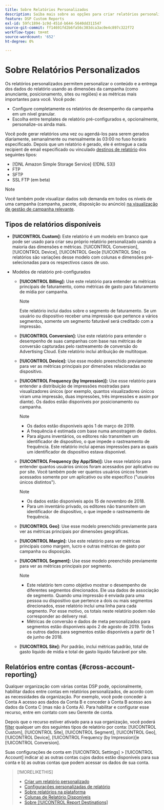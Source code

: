 ```yaml
---
title: Sobre Relatórios Personalizados
description: Saiba mais sobre as opções para criar relatórios personalizados manualmente ou usando modelos de relatório pré-configurados.
feature: DSP Custom Reports
exl-id: 59fc1894-1c9d-451d-b644-5640dd311547
source-git-commit: ff14691fd2b6fa56c303dca3ac0e4c897c322f72
workflow-type: tm+mt
source-wordcount: '652'
ht-degree: 0%

---
```


# Sobre Relatórios Personalizados

Os relatórios personalizados permitem personalizar o conteúdo e a entrega dos dados do relatório usando as dimensões da campanha (como anunciante, posicionamento, sites ou regiões) e as métricas mais importantes para você. Você pode:

* Configure completamente os relatórios de desempenho da campanha em um nível granular.
* Escolha entre templates de relatório pré-configurados e, opcionalmente, personalize-os ainda mais.

Você pode gerar relatórios uma vez ou agendá-los para serem gerados diariamente, semanalmente ou mensalmente às 03:00 no fuso horário especificado. Depois que um relatório é gerado, ele é entregue a cada recipient de email especificado ou vinculado [destinos de relatório](/help/dsp/reports/report-destinations/report-destination-about.md) dos seguintes tipos:

* [!DNL Amazon Simple Storage Service] ([!DNL S3])
* FTP
* SFTP
* SSL FTP (em beta)

>[!NOTE]
>
>Você também pode visualizar dados sob demanda em todos os níveis de uma campanha (campanha, pacote, disposição ou anúncio) [na visualização de gestão de campanha relevante](/help/dsp/campaign-management/reports/campaign-reports-about.md).

## Tipos de relatórios disponíveis

* **[!UICONTROL Custom]:** Este relatório é um modelo em branco que pode ser usado para criar seu próprio relatório personalizado usando a maioria das dimensões e métricas. [!UICONTROL Conversion], [!UICONTROL Device], [!UICONTROL Geo]e [!UICONTROL Site] os relatórios são variações desse modelo com colunas e dimensões pré-selecionadas para os respectivos casos de uso.

* Modelos de relatório pré-configurados

   * **[!UICONTROL Billing]:** Use este relatório para entender as métricas principais de faturamento, como métricas de gasto para faturamento de mídia por campanha.

      >[!NOTE]
      >
      >Este relatório inclui dados sobre o segmento de faturamento. Se um usuário ou dispositivo receber uma impressão que pertence a vários segmentos, somente um segmento faturável será creditado com a impressão.

   * **[!UICONTROL Conversion]:** Use este relatório para entender o desempenho de suas campanhas com base nas métricas de conversão capturadas pelo rastreamento de conversão do Advertising Cloud. Este relatório inclui atribuição de multitoque.

   * **[!UICONTROL Device]:** Use esse modelo preenchido previamente para ver as métricas principais por dimensões relacionadas ao dispositivo.

   * **[!UICONTROL Frequency (by Impression)]:** Use esse relatório para entender a distribuição de impressões mostradas para visualizadores únicos (por exemplo, quantos visualizadores únicos viram uma impressão, duas impressões, três impressões e assim por diante). Os dados estão disponíveis por posicionamento ou campanha.

      >[!NOTE]
      >
      >* Os dados estão disponíveis após 1 de março de 2019.
      >* A frequência é estimada com base numa amostragem de dados.
      >* Para alguns inventários, os editores não transmitem um identificador de dispositivo, o que impede o rastreamento de frequência. Este relatório inclui apenas impressões para as quais um identificador de dispositivo estava disponível.


   * **[!UICONTROL Frequency (by App/Site)]:** Use esse relatório para entender quantos usuários únicos foram acessados por aplicativo ou por site. Você também pode ver quantos usuários únicos foram acessados somente por um aplicativo ou site específico (&quot;usuários únicos distintos&quot;).

      >[!NOTE]
      >
      >* Os dados estão disponíveis após 15 de novembro de 2018.
      >* Para um inventário privado, os editores não transmitem um identificador de dispositivo, o que impede o rastreamento de frequência.


   * **[!UICONTROL Geo]**: Use esse modelo preenchido previamente para ver as métricas principais por dimensões geográficas.

   * **[!UICONTROL Margin]:** Use este relatório para ver métricas principais como margem, lucro e outras métricas de gasto por campanha ou disposição.

   * **[!UICONTROL Segment]:** Use esse modelo preenchido previamente para ver as métricas principais por segmento.

      >[!NOTE]
      >
      >* Este relatório tem como objetivo mostrar o desempenho de diferentes segmentos direcionados. Ele usa dados de associação de segmento. Quando uma impressão é enviada para uma pessoa ou dispositivo que pertence a dois ou mais segmentos direcionados, esse relatório inclui uma linha para cada segmento. Por esse motivo, os totais neste relatório podem não corresponder ao delivery real.
      >* Métricas de conversão e dados de meta personalizados para segmentos estão disponíveis após 2 de agosto de 2019. Todos os outros dados para segmentos estão disponíveis a partir de 1 de junho de 2018.


   * **[!UICONTROL Site]:** Por padrão, inclui métricas padrão, total de gasto líquido de mídia e total de gasto líquido faturável por site.

## Relatórios entre contas {#cross-account-reporting}

Qualquer organização com várias contas DSP pode, opcionalmente, habilitar dados entre contas em relatórios personalizados, de acordo com as necessidades da organização. Por exemplo, você pode conceder à Conta A acesso aos dados da Conta B e conceder à Conta B acesso aos dados da Conta C (mas não à Conta A). Para habilitar e configurar esse recurso, entre em contato com seu Gerente de conta.

Depois que o recurso estiver ativado para a sua organização, você poderá [filter](report-settings.md) qualquer um dos seguintes tipos de relatório por conta:  [!UICONTROL Custom], [!UICONTROL Site], [!UICONTROL Segment], [!UICONTROL Geo], [!UICONTROL Device], [!UICONTROL Frequency (by Impression)]e [!UICONTROL Conversion].

Suas configurações de conta em [!UICONTROL Settings] > [!UICONTROL Account] indicar a) as outras contas cujos dados estão disponíveis para sua conta e b) as outras contas que podem acessar os dados de sua conta.

>[!MORELIKETHIS]
>
>* [Criar um relatório personalizado](/help/dsp/reports/report-create.md)
>* [Configurações personalizadas de relatório](/help/dsp/reports/report-settings.md)
>* [Sobre relatórios na plataforma](/help/dsp/campaign-management/reports/campaign-reports-about.md)
>* [Colunas de Relatório Disponíveis](/help/dsp/reports/report-columns.md)
>* [Sobre [!UICONTROL Report Destinations]](/help/dsp/reports/report-destinations/report-destination-about.md)

